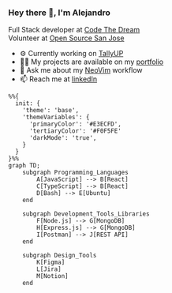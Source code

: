 ### Hey there 👋, I'm Alejandro

Full Stack developer at [Code The Dream](https://codethedream.org) <br>
Volunteer at [Open Source San Jose](https://opensourcesanjose.org/)

- ⚙️ Currently working on [TallyUP](https://github.com/codeforsanjose/TallyUp/tree/main) 
- 👨‍💻 My projects are available on my [portfolio](https://alejandropatino.io)
- 💬 Ask me about my [NeoVim](https://github.com/Alejandro-Patino-Camargo/nvim-config) workflow
- 📫 Reach me at [linkedIn](https://www.linkedin.com/in/alejandropatinoc/)

```mermaid
%%{
  init: {
    'theme': 'base',
    'themeVariables': {
      'primaryColor': '#E3ECFD',
      'tertiaryColor': '#F0F5FE'
      'darkMode': 'true',
    }
  }
}%%
graph TD;
    subgraph Programming_Languages
        A[JavaScript] --> B[React]
        C[TypeScript] --> B[React]
        D[Bash] --> E[Ubuntu]
    end

    subgraph Development_Tools_Libraries
        F[Node.js] --> G[MongoDB]
        H[Express.js] --> G[MongoDB]
        I[Postman] --> J[REST API]
    end
    
    subgraph Design_Tools
        K[Figma] 
        L[Jira]
        M[Notion]
    end
```
